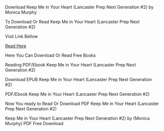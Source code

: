 Download Keep Me in Your Heart (Lancaster Prep Next Generation #2) by Monica Murphy

To Download Or Read Keep Me in Your Heart (Lancaster Prep Next Generation #2)

Visit Link Bellow

[Read Here](https://mobionlines.web.app/perception/210318910-keep-me-in-your-heart)

Here You Can Download Or Read Free Books

Reading PDF/Ebook Keep Me in Your Heart (Lancaster Prep Next Generation #2)

Download EPUB Keep Me in Your Heart (Lancaster Prep Next Generation #2)

PDF/Ebook Keep Me in Your Heart (Lancaster Prep Next Generation #2)

Now You ready to Read Or Download PDF Keep Me in Your Heart (Lancaster Prep Next Generation #2)

Keep Me in Your Heart (Lancaster Prep Next Generation #2) by (Monica Murphy) PDF Free Download
